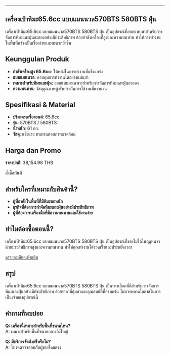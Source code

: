 ---  

<h2>เครื่องเป่าหิมะ65.6cc แบบแมนนวล570BTS 580BTS ฝุ่น</h2>  

เครื่องเป่าหิมะ65.6cc แบบแมนนวล570BTS 580BTS ฝุ่น เป็นอุปกรณ์ที่ออกแบบมาสำหรับการจัดการหิมะและฝุ่นละอองอย่างมีประสิทธิภาพ ด้วยกำลังเครื่องที่สูงและความทนทาน ทำให้การทำงานในพื้นที่กว้างเป็นเรื่องง่ายและสะดวกยิ่งขึ้น  

<h2>Keunggulan Produk</h2>  

- **กำลังเครื่องสูง 65.6cc**: ให้พลังในการทำงานที่แข็งแกร่ง  
- **แบบแมนนวล**: ควบคุมการทำงานได้อย่างแม่นยำ  
- **เหมาะสำหรับหิมะและฝุ่น**: ออกแบบมาเฉพาะสำหรับการจัดการหิมะและฝุ่นละออง  
- **ความทนทาน**: วัสดุคุณภาพสูงรับประกันการใช้งานที่ยาวนาน  

<h2>Spesifikasi & Material</h2>  

- **ปริมาตรเครื่องยนต์**: 65.6cc  
- **รุ่น**: 570BTS / 580BTS  
- **น้ำหนัก**: 61 กก.  
- **วัสดุ**: แข็งแรง ทนทานต่อสภาพแวดล้อม  

<h2>Harga dan Promo</h2>  

**ราคาปกติ**: 38,154.98 THB  

<div class="flex justify-center my-2">  
  <a href="https://buy.csgad.com/oDq1YE8" rel="nofollow sponsored" target="_blank" class="py-2 px-4 rounded-md text-white font-semibold bg-gradient-to-r from-[#f73c22] to-[#ff7b48]">สั่งซื้อทันที</a>  
</div>  

<h2>สำหรับใครที่เหมาะกับสินค้านี้?</h2>  

- **ผู้ที่อาศัยในพื้นที่ที่มีหิมะตกหนัก**  
- **ธุรกิจที่ต้องการกำจัดหิมะและฝุ่นอย่างมีประสิทธิภาพ**  
- **ผู้ที่ต้องการเครื่องมือที่มีความทนทานและใช้งานง่าย**  

<h2>ทำไมต้องซื้อตอนนี้?</h2>  

เครื่องเป่าหิมะ65.6cc แบบแมนนวล570BTS 580BTS ฝุ่น เป็นอุปกรณ์ที่ขาดไม่ได้ในฤดูหนาว ด้วยประสิทธิภาพสูงและความทนทาน ทำให้คุณทำงานได้รวดเร็วและประหยัดเวลา  

<div class="flex justify-center my-2">  
  <a href="https://buy.csgad.com/oDq1YE8" rel="nofollow sponsored" target="_blank" class="py-2 px-4 rounded-md text-white font-semibold bg-gradient-to-r from-[#f73c22] to-[#ff7b48]">ดูรายละเอียดเพิ่มเติม</a>  
</div>  

<h2>สรุป</h2>  

เครื่องเป่าหิมะ65.6cc แบบแมนนวล570BTS 580BTS ฝุ่น เป็นทางเลือกที่ดีสำหรับการจัดการหิมะและฝุ่นอย่างมีประสิทธิภาพ ด้วยราคาที่คุ้มค่าและคุณสมบัติที่ครบครัน ไม่ควรพลาดโอกาสในการเป็นเจ้าของอุปกรณ์นี้  

<h2>คำถามที่พบบ่อย</h2>  

**Q: เครื่องนี้เหมาะสำหรับพื้นที่ขนาดไหน?**  
A: เหมาะสำหรับพื้นที่ขนาดกลางถึงใหญ่  

**Q: มีบริการจัดส่งฟรีหรือไม่?**  
A: โปรดตรวจสอบกับผู้ขายโดยตรง
